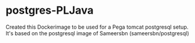 # postgres-PLJava

Created this Dockerimage to be used for a Pega tomcat postgresql setup.
It's based on the postgresql image of Sameersbn (sameersbn/postgresql)

